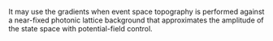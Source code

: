 It may use the gradients when event space topography is performed against a near-fixed photonic lattice background that approximates the amplitude of the state space with potential-field control.
